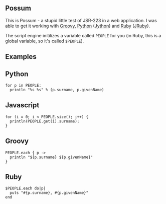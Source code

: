 ## Possum

This is Possum - a stupid little test of JSR-223 in a web
application. I was able to get it working with [Groovy][1],
[Python][2] ([Jython][3]) and [Ruby][4] ([JRuby][5]).

The script engine initilizes a variable called `PEOPLE` for
you (in Ruby, this is a global variable, so it's called `$PEOPLE`).

## Examples

## Python

    for p in PEOPLE:
      println "%s %s" % (p.surname, p.givenName)

## Javascript

    for (i = 0; i < PEOPLE.size(); i++) {
      println(PEOPLE.get(i).surname);
    }

## Groovy

    PEOPLE.each { p ->
      println "${p.surname} ${p.givenName}"
    }

## Ruby
  
    $PEOPLE.each do|p|
      puts "#{p.surname}, #{p.givenName}"
    end

  [1]: http://groovy.codehaus.org/ "Groovy"
  [2]: http://python.org/ "Python"
  [3]: http://jython.org/ "Jython"
  [4]: http://ruby-lang.org/ "Ruby"
  [5]: http://jruby.org/ "JRuby"
